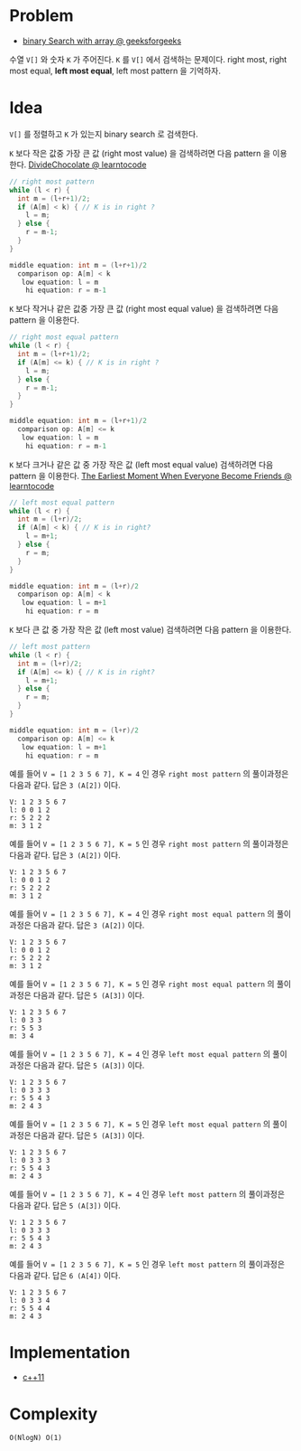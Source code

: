 # Problem

* [binary Search with array @ geeksforgeeks](https://practice.geeksforgeeks.org/problems/binary-search/1)

수열 `V[]` 와 숫자 `K` 가 주어진다. `K` 를 `V[]` 에서 검색하는 문제이다. right
most, right most equal, **left most equal**, left most pattern 을 기억하자. 

# Idea

`V[]` 를 정렬하고 `K` 가 있는지 binary search 로 검색한다. 

`K` 보다 작은 값중 가장 큰 값 (right most value) 을 검색하려면 다음
pattern 을 이용한다. [DivideChocolate @ learntocode](/leetcode2/DivideChocolate/README.md)

```cpp
// right most pattern
while (l < r) {
  int m = (l+r+1)/2;
  if (A[m] < k) { // K is in right ?
    l = m;
  } else {
    r = m-1;
  }
}
```

```cpp
middle equation: int m = (l+r+1)/2
  comparison op: A[m] < k
   low equation: l = m  
    hi equation: r = m-1
```

`K` 보다 작거나 같은 값중 가장 큰 값 (right most equal value) 을 검색하려면 다음
pattern 을 이용한다. 

```cpp
// right most equal pattern
while (l < r) {
  int m = (l+r+1)/2;
  if (A[m] <= k) { // K is in right ?
    l = m;
  } else {
    r = m-1;
  }
}  
```

```cpp
middle equation: int m = (l+r+1)/2
  comparison op: A[m] <= k
   low equation: l = m  
    hi equation: r = m-1
```

`K` 보다 크거나 같은 값 중 가장 작은 값 (left most equal value) 검색하려면
다음 pattern 을 이용한다. [The Earliest Moment When Everyone Become Friends @ learntocode](/leetcode/TheEarliestMomentWhenEveryoneBecomeFriends/a.cpp)

```cpp
// left most equal pattern  
while (l < r) {
  int m = (l+r)/2;
  if (A[m] < k) { // K is in right?
    l = m+1;
  } else {
    r = m;
  }
}  
```

```cpp
middle equation: int m = (l+r)/2
  comparison op: A[m] < k
   low equation: l = m+1  
    hi equation: r = m
```

`K` 보다 큰 값 중 가장 작은 값 (left most value) 검색하려면
다음 pattern 을 이용한다. 

```cpp
// left most pattern
while (l < r) {
  int m = (l+r)/2;
  if (A[m] <= k) { // K is in right?
    l = m+1;
  } else {
    r = m;
  }
}
```

```cpp
middle equation: int m = (l+r)/2
  comparison op: A[m] <= k
   low equation: l = m+1  
    hi equation: r = m
```

예를 들어 `V = [1 2 3 5 6 7], K = 4` 인 경우 `right most pattern` 의 풀이과정은
다음과 같다. 답은 `3 (A[2])` 이다.

```
V: 1 2 3 5 6 7
l: 0 0 1 2
r: 5 2 2 2
m: 3 1 2
```

예를 들어 `V = [1 2 3 5 6 7], K = 5` 인 경우 `right most pattern` 의 풀이과정은
다음과 같다. 답은 `3 (A[2])` 이다.

```
V: 1 2 3 5 6 7
l: 0 0 1 2
r: 5 2 2 2
m: 3 1 2
```

예를 들어 `V = [1 2 3 5 6 7], K = 4` 인 경우 `right most equal pattern` 의 풀이과정은
다음과 같다. 답은 `3 (A[2])` 이다.

```
V: 1 2 3 5 6 7
l: 0 0 1 2
r: 5 2 2 2
m: 3 1 2
```

예를 들어 `V = [1 2 3 5 6 7], K = 5` 인 경우 `right most equal pattern` 의 풀이과정은
다음과 같다. 답은 `5 (A[3])` 이다.

```
V: 1 2 3 5 6 7
l: 0 3 3
r: 5 5 3 
m: 3 4
```

예를 들어 `V = [1 2 3 5 6 7], K = 4` 인 경우 `left most equal pattern` 의 풀이과정은
다음과 같다. 답은 `5 (A[3])` 이다.

```
V: 1 2 3 5 6 7
l: 0 3 3 3 
r: 5 5 4 3
m: 2 4 3
```

예를 들어 `V = [1 2 3 5 6 7], K = 5` 인 경우 `left most equal pattern` 의 풀이과정은
다음과 같다. 답은 `5 (A[3])` 이다.

```
V: 1 2 3 5 6 7
l: 0 3 3 3
r: 5 5 4 3
m: 2 4 3
```

예를 들어 `V = [1 2 3 5 6 7], K = 4` 인 경우 `left most pattern` 의 풀이과정은
다음과 같다. 답은 `5 (A[3])` 이다.

```
V: 1 2 3 5 6 7
l: 0 3 3 3
r: 5 5 4 3
m: 2 4 3
```

예를 들어 `V = [1 2 3 5 6 7], K = 5` 인 경우 `left most pattern` 의 풀이과정은
다음과 같다. 답은 `6 (A[4])` 이다.

```
V: 1 2 3 5 6 7
l: 0 3 3 4
r: 5 5 4 4
m: 2 4 3
```

# Implementation

* [c++11](a.cpp)

# Complexity

```
O(NlogN) O(1)
```
